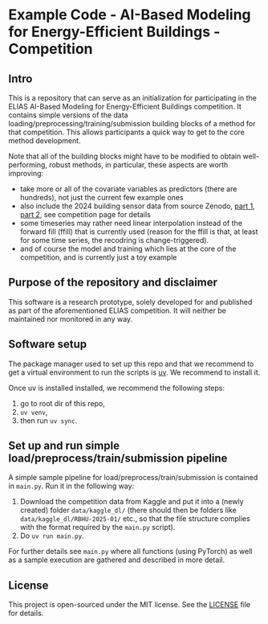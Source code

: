 Example Code - AI-Based Modeling for Energy-Efficient Buildings - Competition
===


Intro
---

This is a repository that can serve as an initialization for participating in the 
ELIAS AI-Based Modeling for Energy-Efficient Buildings competition. 
It contains simple versions of the data loading/preprocessing/training/submission building blocks of a method for that
competition. This allows
participants a quick way to get to the core method development. 

Note that all of the building blocks might have
to be modified to obtain well-performing, robust methods, in particular, these aspects are worth improving:
* take more or all of the covariate variables as predictors (there are hundreds), not just the current few example ones
* also include the 2024 building sensor data from source Zenodo, [part 1](https://zenodo.org/records/12590466), 
[part 2](https://zenodo.org/records/14591934), see competition page for details
* some timeseries may rather need linear interpolation instead of the forward fill (ffill) that is currently used
  (reason for the ffill is that, at least for some time series, the recodring is change-triggered).
* and of course the model and training which lies at the core of the competition, and is currently just a toy example

Purpose of the repository and disclaimer
---

This software is a research prototype, solely developed for and published as part of the aforementioned ELIAS competition.
It will neither be maintained nor monitored in any way.


Software setup
---

The package manager used to set up this repo and that we recommend to get a virtual environment to run the scripts 
is [uv](https://docs.astral.sh/uv/guides/install-python/). We recommend to install it.

Once uv is installed installed, we recommend the following steps:
1. go to root dir of this repo, 
2. `uv venv`,
3. then run `uv sync`.


Set up and run simple load/preprocess/train/submission pipeline
---

A simple sample pipeline for load/preprocess/train/submission is contained in `main.py`. Run it in the following way:

1. Download the competition data from Kaggle and put it into a (newly created) folder `data/kaggle_dl/` (there should then be folders like
`data/kaggle_dl/RBHU-2025-01/` etc., 
so that the file structure complies with the format required by the `main.py` script).
2. Do `uv run main.py`.

For further details see `main.py` where all functions (using PyTorch) as well as a sample execution are gathered and
described in more detail.




License
---

This project is open-sourced under the MIT license. See the
[LICENSE](LICENSE) file for details.

